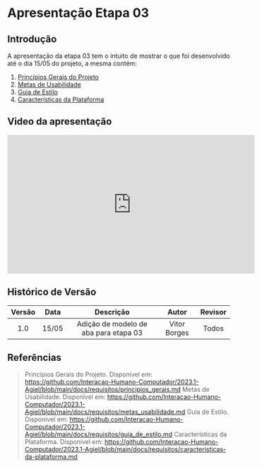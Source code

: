# Apresentação Etapa 03

## Introdução

<p align="justify">
A apresentação da etapa 03 tem o intuito de mostrar o que foi desenvolvido até o dia 15/05 do projeto, a mesma contém:
</p>

1. <a href="https://github.com/Interacao-Humano-Computador/2023.1-Agiel/blob/main/docs/requisitos/principios_gerais.md">Princípios Gerais do Projeto</a>
2. <a href="https://github.com/Interacao-Humano-Computador/2023.1-Agiel/blob/main/docs/requisitos/metas_usabilidade.md">Metas de Usabilidade</a>
3. <a href="https://github.com/Interacao-Humano-Computador/2023.1-Agiel/blob/main/docs/requisitos/guia_de_estilo.md">Guia de Estilo</a>
4. <a href="https://github.com/Interacao-Humano-Computador/2023.1-Agiel/blob/main/docs/requisitos/caracteristicas-da-plataforma.md">Características da Plataforma</a>

## Video da apresentação
<iframe width="560" height="315" src="https://www.youtube.com/embed/9FNERJh48LI" title="YouTube video player" frameborder="0" allow="accelerometer; autoplay; clipboard-write; encrypted-media; gyroscope; picture-in-picture; web-share" allowfullscreen></iframe>

## Histórico de Versão

| Versão | Data  |            Descrição              |     Autor      |    Revisor    |
|:------:|:-----:|:---------------------------------:|:--------------:|:-------------:|
|  1.0   | 15/05 | Adição de modelo de aba para etapa 03 | Vitor Borges | Todos|

## Referências
> Princípios Gerais do Projeto. Disponível em: <https://github.com/Interacao-Humano-Computador/2023.1-Agiel/blob/main/docs/requisitos/principios_gerais.md>
> Metas de Usabilidade. Disponível em: <https://github.com/Interacao-Humano-Computador/2023.1-Agiel/blob/main/docs/requisitos/metas_usabilidade.md>
> Guia de Estilo. Disponível em: <https://github.com/Interacao-Humano-Computador/2023.1-Agiel/blob/main/docs/requisitos/guia_de_estilo.md>
> Características da Plataforma. Disponível em: <https://github.com/Interacao-Humano-Computador/2023.1-Agiel/blob/main/docs/requisitos/caracteristicas-da-plataforma.md>